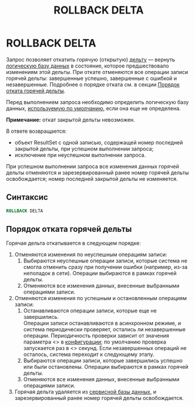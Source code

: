 ﻿---
layout: default
title: ROLLBACK DELTA
nav_order: 28
parent: Запросы SQL+
grand_parent: Справочная информация
has_children: false
has_toc: false
---

# ROLLBACK DELTA

Запрос позволяет откатить горячую (открытую) [дельту](../../../Обзор_понятий_компонентов_и_связей/Основные_понятия/Дельта/Дельта.md) — 
вернуть [логическую базу данных](../../../Обзор_понятий_компонентов_и_связей/Основные_понятия/Логическая_база_данных/Логическая_база_данных.md) 
в состояние, которое предшествовало изменениям этой дельты. При откате отменяются все операции записи горячей 
дельты: завершенные успешно, завершенные с ошибкой и незавершенные. Подробнее о порядке отката см. 
в секции [Порядок отката горячей дельты](#порядок-отката-горячей-дельты).

Перед выполнением запроса необходимо определить логическую базу данных, [используемую по умолчанию](../../../Работа_с_системой/Другие_функции/Определение_логической_БД_по_умолчанию/Определение_логической_БД_по_умолчанию.md), 
если она еще не определена.

**Примечание:** откат закрытой дельты невозможен.

В ответе возвращается:
*   объект ResultSet c одной записью, содержащей номер последней закрытой дельты, при успешном выполнении 
    запроса;
*   исключение при неуспешном выполнении запроса.

При успешном выполнении запроса все изменения данных горячей дельты отменяются и зарезервированный ранее 
номер горячей дельты освобождается; номер последней закрытой дельты не изменяется.

## Синтаксис

```sql
ROLLBACK DELTA
```

## Порядок отката горячей дельты

Горячая дельта откатывается в следующем порядке:
1. Отменяются изменения по неуспешным операциям записи: 
   1. Выбираются неуспешные операции записи, которые система не смогла отменить 
   сразу при получении ошибки (например, из-за неполадок в сети). Операции выбираются в рамках горячей дельты.
   2. Отменяются все изменения данных, внесенные выбранными операциями записи.
2. Отменяются изменения по успешным и остановленным операциям записи:
   1. Останавливаются операции записи, которые еще не завершились. <br>Операции записи останавливаются 
      в асинхронном режиме, и система периодически проверяет, остались ли незавершенные операции. Периодичность 
      проверки зависит от значения параметра <> в [конфигурации](../../../Эксплуатация/Конфигурация/Конфигурация.md); 
      по умолчанию проверка запускается раз в <> секунд. Если незавершенных операций не осталось, система 
      переходит к следующему этапу.
   2. Выбираются операции записи, которые завершились успешно или были остановлены. Операции выбираются в 
      рамках горячей дельты.
   3. Отменяются все изменения данных, внесенные выбранными операциями записи.
3. Горячая дельта удаляется из [сервисной базы данных](../../../Обзор_понятий_компонентов_и_связей/Основные_понятия/Сервисная_база_данных/Сервисная_база_данных.md), 
   и зарезервированный ранее номер горячей дельты освобождается.